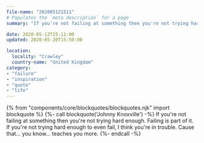 ```yaml
---
file-name: "202005121511"
# Populates the `meta description` for a page
summary: "If you're not failing at something then you're not trying hard enough. - Johnny Knoxville"

date: 2020-05-12T15:11:00
updated: 2020-05-20T15:50:00

location:
  locality: "Crawley"
  country-name: "United Kingdom"
category:
- "failure"
- "inspiration"
- "quote"
- "life"
---
```


{% from "components/core/blockquotes/blockquotes.njk" import blockquote %}
{%- call blockquote('Johnny Knoxville') -%}
  If you're not failing at something then you're not trying hard enough. Failing is part of it. If you're not trying hard enough to even fail, I think you're in trouble. Cause that&hellip; you know&hellip; teaches you more.
{%- endcall -%}
